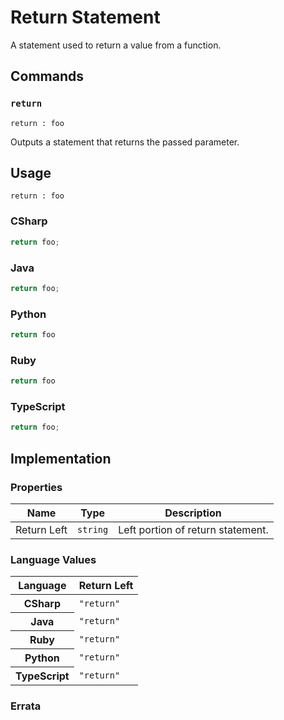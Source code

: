 # Return Statement

A statement used to return a value from a function.

## Commands

### `return`

`return : foo`

Outputs a statement that returns the passed parameter.

## Usage

```
return : foo
```

### CSharp

```csharp
return foo;
```

### Java

```java
return foo;
```

### Python

```python
return foo
```

### Ruby

```ruby
return foo
```

### TypeScript

```typescript
return foo;
```

## Implementation

### Properties

<table>
    <thead>
        <th>Name</th>
        <th>Type</th>
        <th>Description</th>
    </thead>
    <tbody>
        <tr>
            <td>Return Left</td>
            <td><code>string</code></td>
            <td>Left portion of return statement.</td>
        </tr>
    </tbody>
</table>

### Language Values

<table>
    <thead>
        <th>Language</th>
        <th>Return Left</th>
    </thead>
    <tbody>
        <tr>
            <th>CSharp</th>
            <td><code>"return"</code></td>
        </tr>
        <tr>
            <th>Java</th>
            <td><code>"return"</code></td>
        </tr>
        <tr>
            <th>Ruby</th>
            <td><code>"return"</code></td>
        </tr>
        <tr>
            <th>Python</th>
            <td><code>"return"</code></td>
        </tr>
        <tr>
            <th>TypeScript</th>
            <td><code>"return"</code></td>
        </tr>
    </tbody>
</table>

### Errata
